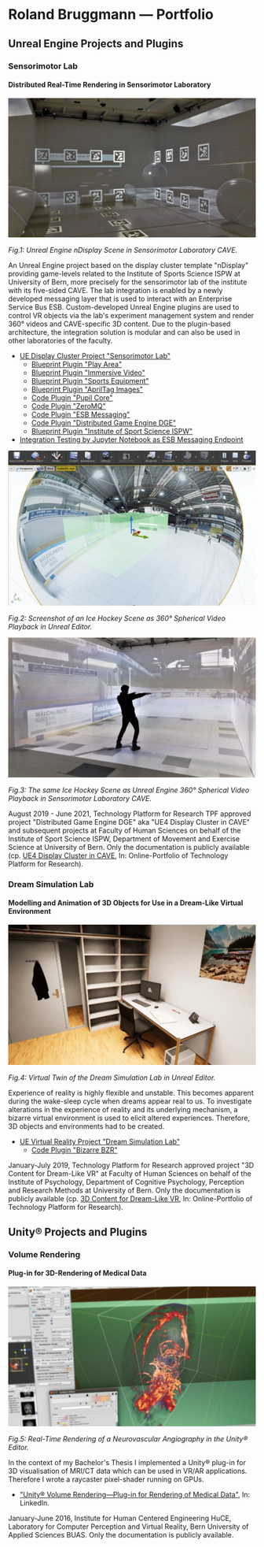 # Roland Bruggmann — Portfolio

## Unreal Engine Projects and Plugins

### Sensorimotor Lab

#### Distributed Real-Time Rendering in Sensorimotor Laboratory

![Unreal Engine nDisplay Scene in Sensorimotor Laboratory CAVE.](TeaserSensorimotorLab-3DRendering-CAVE.jpg "Unreal Engine nDisplay Scene in Sensorimotor Laboratory CAVE.")
<p><em>Fig.1: Unreal Engine nDisplay Scene in Sensorimotor Laboratory CAVE.</em></p>

An Unreal Engine project based on the display cluster template "nDisplay" providing game-levels related to the Institute of Sports Science ISPW at University of Bern, more precisely for the sensorimotor lab of the institute with its five-sided CAVE. The lab integration is enabled by a newly developed messaging layer that is used to interact with an Enterprise Service Bus ESB. Custom-developed Unreal Engine plugins are used to control VR objects via the lab's experiment management system and render 360° videos and CAVE-specific 3D content. Due to the plugin-based architecture, the integration solution is modular and can also be used in other laboratories of the faculty.

* [UE Display Cluster Project "Sensorimotor Lab"](SensorimotorLab)
  * [Blueprint Plugin "Play Area"](PlayArea)
  * [Blueprint Plugin "Immersive Video"](ImmersiveVideo)
  * [Blueprint Plugin "Sports Equipment"](SportsEquipment)
  * [Blueprint Plugin "AprilTag Images"](AprilTagImages)
  * [Code Plugin "Pupil Core"](Pupil)
  * [Code Plugin "ZeroMQ"](ZeroMQ)
  * [Code Plugin "ESB Messaging"](ESBMessaging)
  * [Code Plugin "Distributed Game Engine DGE"](DGE)
  * [Blueprint Plugin "Institute of Sport Science ISPW"](ISPW)
* [Integration Testing by Jupyter Notebook as ESB Messaging Endpoint](ISPW/Testing/)

![Screenshot of an Ice Hockey Scene as 360° Spherical Video Playback in Unreal Editor.](TeaserSensorimotorLab-360DegVideo-UnrealEditor.jpg "Screenshot of an Ice Hockey Scene as 360° Spherical Video Playback in Unreal Editor.")
<p><em>Fig.2: Screenshot of an Ice Hockey Scene as 360° Spherical Video Playback in Unreal Editor.</em></p>

![The same Ice Hockey Scene as Unreal Engine 360° Spherical Video Playback in Sensorimotor Laboratory CAVE.](TeaserSensorimotorLab-360DegVideo-CAVE.jpg "The same Ice Hockey Scene as Unreal Engine 360° Spherical Video Playback in Sensorimotor Laboratory CAVE.")
<p><em>Fig.3: The same Ice Hockey Scene as Unreal Engine 360° Spherical Video Playback in Sensorimotor Laboratory CAVE.</em></p>

August 2019 - June 2021, Technology Platform for Research TPF approved project "Distributed Game Engine DGE" aka "UE4 Display Cluster in CAVE" and subsequent projects at Faculty of Human Sciences on behalf of the Institute of Sport Science ISPW, Department of Movement and Exercise Science at University of Bern. Only the documentation is publicly available (cp. [UE4 Display Cluster in CAVE](https://www.tpf.philhum.unibe.ch/portfolio/ue4DisplayCluster), In: Online-Portfolio of Technology Platform for Research).

### Dream Simulation Lab

#### Modelling and Animation of 3D Objects for Use in a Dream-Like Virtual Environment

![Virtual Twin of the Dream Simulation Lab in Unreal Editor.](TeaserDreamSimLab.jpg "Virtual Twin of the Dream Simulation Lab in Unreal Editor.")
<p><em>Fig.4: Virtual Twin of the Dream Simulation Lab in Unreal Editor.</em></p>

Experience of reality is highly flexible and unstable. This becomes apparent during the wake-sleep cycle when dreams appear real to us. To investigate alterations in the experience of reality and its underlying mechanism, a bizarre virtual environment is used to elicit altered experiences. Therefore, 3D objects and environments had to be created.

* [UE Virtual Reality Project "Dream Simulation Lab"](DreamSimLab)
  <!-- * [Content Plugin "Virtual Learning Attendance VIRLA"](VIRLA) -->
  * [Code Plugin "Bizarre BZR"](BZR)

January-July 2019, Technology Platform for Research approved project "3D Content for Dream-Like VR" at Faculty of Human Sciences on behalf of the Institute of Psychology, Department of Cognitive Psychology, Perception and Research Methods at University of Bern. Only the documentation is publicly available (cp. [3D Content for Dream-Like VR](https://www.tpf.philhum.unibe.ch/portfolio/dreamLikeVR), In: Online-Portfolio of Technology Platform for Research).

## Unity® Projects and Plugins

### Volume Rendering

#### Plug-in for 3D-Rendering of Medical Data

![Real-Time Rendering of a Neurovascular Angiography in Unity Editor.](TeaserVolumeRendering.jpg "Real-Time Rendering of a Neurovascular Angiography in Unity Editor.")
<p><em>Fig.5: Real-Time Rendering of a Neurovascular Angiography in the Unity® Editor.</em></p>

In the context of my Bachelor's Thesis I implemented a Unity® plug-in for 3D visualisation of MRI/CT data which can be used in VR/AR applications. Therefore I wrote a raycaster pixel-shader running on GPUs.

* ["Unity® Volume Rendering—Plug-in for Rendering of Medical Data"](https://www.linkedin.com/pulse/unity-volume-rendering-roland-bruggmann/), In: LinkedIn.

January-June 2016, Institute for Human Centered Engineering HuCE, Laboratory for Computer Perception and Virtual Reality, Bern University of Applied Sciences BUAS. Only the documentation is publicly available.
